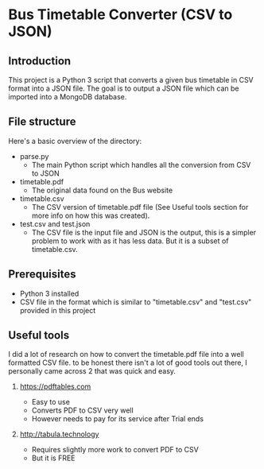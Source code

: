 # Bus Timetable Converter (CSV to JSON)

## Introduction

This project is a Python 3 script that converts a given bus timetable in CSV format into a JSON file. The goal is to output a JSON file which can be imported into a MongoDB database.

## File structure

Here's a basic overview of the directory:

+ parse.py
    + The main Python script which handles all the conversion from CSV to JSON
+ timetable.pdf
    + The original data found on the Bus website
+ timetable.csv
    + The CSV version of timetable.pdf file (See Useful tools section for more info on how this was created).
+ test.csv and test.json
    + The CSV file is the input file and JSON is the output, this is a simpler problem to work with as it has less data. But it is a subset of timetable.csv.

## Prerequisites

+ Python 3 installed
+ CSV file in the format which is similar to "timetable.csv" and "test.csv" provided in this project

## Useful tools

I did a lot of research on how to convert the timetable.pdf file into a well formatted CSV file. to be honest there isn't a lot of good tools out there, I personally came across 2 that was quick and easy.

1. https://pdftables.com
    + Easy to use
    + Converts PDF to CSV very well
    + However needs to pay for its service after Trial ends

2. http://tabula.technology
    + Requires slightly more work to convert PDF to CSV
    + But it is FREE
